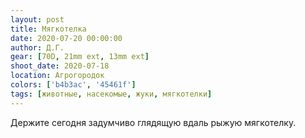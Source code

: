 ```yaml
---
layout: post
title: Мягкотелка
date: 2020-07-20 00:00:00
author: Д.Г.
gear: [70D, 21mm ext, 13mm ext]
shoot_date: 2020-07-18
location: Агрогородок
colors: ['b4b3ac', '45461f']
tags: [животные, насекомые, жуки, мягкотелки]
---
```

Держите сегодня задумчиво глядящую вдаль рыжую мягкотелку.
